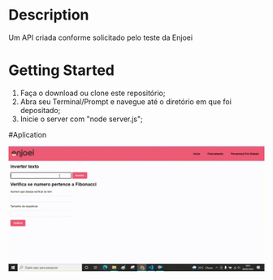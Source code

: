 # Description

Um API criada conforme solicitado pelo teste da Enjoei

# Getting Started

1. Faça o download ou clone este repositório;
2. Abra seu Terminal/Prompt e navegue até o diretório em que foi depositado;
3. Inicie o server com "node server.js";

#Aplication

 ![API](https://github.com/Lukaslk/enjoei-target/blob/main/20220206_180057.gif) 
